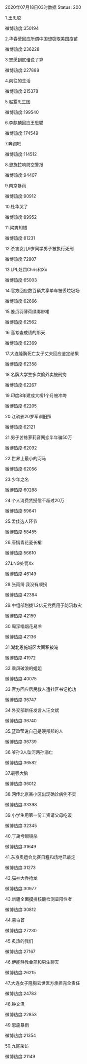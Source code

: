 2020年07月18日03时数据
Status: 200

1.王思聪

微博热度:350194

2.华春莹回应所谓中国想窃取美国疫苗

微博热度:236228

3.志愿到底谁说了算

微博热度:227888

4.向往的生活

微博热度:215378

5.赵露思生图

微博热度:199540

6.李麒麟回应王思聪

微博热度:174549

7.奔跑吧

微博热度:114512

8.恩施拉响防空警报

微博热度:94407

9.南京暴雨

微博热度:90912

10.杜华哭了

微博热度:89952

11.梁爽知错

微博热度:81231

12.杀害女儿9岁同学男子被执行死刑

微博热度:72807

13.LPL处罚Chris和Xx

微博热度:65003

14.官方回应数百辆共享单车被丢垃圾场

微博热度:62666

15.姜贞羽薄荷绿绑带裙

微博热度:62562

16.高考查成绩的那天

微博热度:62369

17.大连隆胸死亡女子丈夫回应鉴定结果

微博热度:62358

18.名牌大学生多次偷外卖被刑拘

微博热度:62267

19.印度8年建成大桥1个月被冲垮

微博热度:62205

20.江疏影20岁军训旧照

微博热度:62121

21.男子苦练萝莉音网恋半年骗50万

微博热度:62092

22.世界上最小的河马

微博热度:62056

23.少年之名

微博热度:60288

24.个人消费贷授信不超过20万

微博热度:59641

25.孟佳选人环节

微博热度:58455

26.唐嫣青花瓷长裙

微博热度:56610

27.LNG处罚Xx

微博热度:46149

28.张雨绮 我没有顺拐

微博热度:42384

29.中组部划拨1.2亿元党费用于防汛救灾

微博热度:42159

30.周深唱烟花易冷

微博热度:42136

31.湖北恩施城区大面积被淹

微博热度:41972

32.乘风破浪的姐姐

微博热度:40075

33.官方回应居民救人遭社区书记抢功

微博热度:36747

34.外交部新任发言人汪文斌

微博热度:36740

35.蓝盈莹说自己是硬邦邦的人

微博热度:36739

36.爷孙3人坠河两孙溺亡

微博热度:36582

37.最强大脑

微博热度:36012

38.网传北京某小区出现确诊病例不实

微博热度:33398

39.小学生用第一份工资请父母吃饭

微博热度:32345

40.丁禹兮眼镜杀

微博热度:31649

41.东京奥运会比赛日程和场地已敲定

微博热度:31273

42.猫神大乔抢龙

微博热度:30977

43.新疆全面摸排核酸检测呈阳性者

微博热度:30812

44.暮白首

微博热度:27230

45.炙热的我们

微博热度:27167

46.伊能静教金莎和男生聊天

微博热度:26215

47.大连女子隆胸去世医方承担完全责任

微博热度:24783

48.钟文泽

微博热度:22853

49.恩施暴雨

微博热度:21354

50.九尾采访

微博热度:21149


